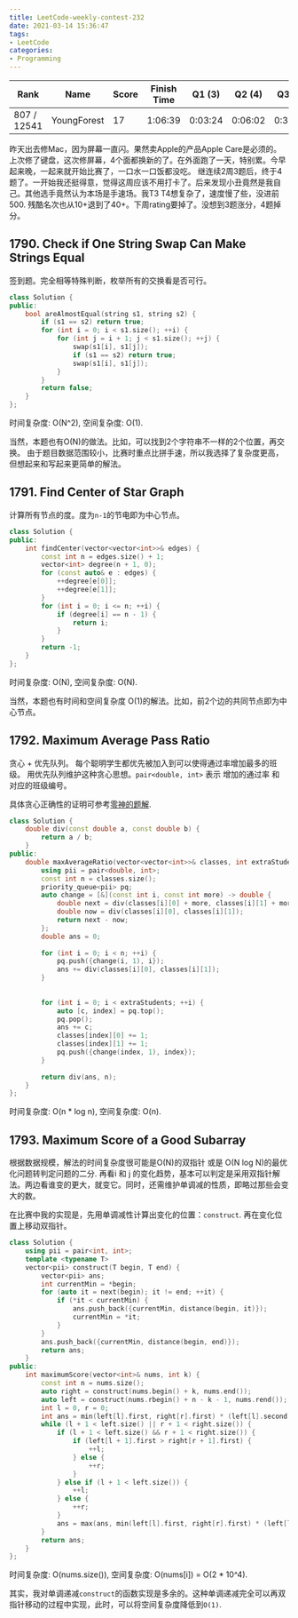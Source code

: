 ```yaml
---
title: LeetCode-weekly-contest-232
date: 2021-03-14 15:36:47
tags:
- LeetCode
categories:
- Programming
---
```


| Rank |	Name |	Score |	Finish Time | 	Q1 (3) |	Q2 (4) |	Q3 (5) |	Q4 (7)|
|--|--|--|--|--|--|--|--|
| 807 / 12541 | YoungForest | 17 | 	1:06:39 |  0:03:24 | 0:06:02 | 0:38:44 | 1:01:39  1 |

昨天出去修Mac，因为屏幕一直闪。果然卖Apple的产品Apple Care是必须的。上次修了键盘，这次修屏幕，4个面都换新的了。在外面跑了一天，特别累。今早起来晚，一起来就开始比赛了，一口水一口饭都没吃。
继连续2周3题后，终于4题了。一开始我还挺得意，觉得这周应该不用打卡了。后来发现小丑竟然是我自己。其他选手竟然认为本场是手速场。我T3 T4想复杂了，速度慢了些，没进前500. 残酷名次也从10+退到了40+。下周rating要掉了。没想到3题涨分，4题掉分。

<!-- more -->

## 1790. Check if One String Swap Can Make Strings Equal

签到题。完全相等特殊判断，枚举所有的交换看是否可行。

```cpp
class Solution {
public:
    bool areAlmostEqual(string s1, string s2) {
        if (s1 == s2) return true;
        for (int i = 0; i < s1.size(); ++i) {
            for (int j = i + 1; j < s1.size(); ++j) {
                swap(s1[i], s1[j]);
                if (s1 == s2) return true;
                swap(s1[i], s1[j]);
            }
        }
        return false;
    }
};
```

时间复杂度: O(N^2),
空间复杂度: O(1).

当然，本题也有O(N)的做法。比如，可以找到2个字符串不一样的2个位置，再交换。
由于题目数据范围较小，比赛时重点比拼手速，所以我选择了复杂度更高，但想起来和写起来更简单的解法。

## 1791. Find Center of Star Graph

计算所有节点的度。度为`n-1`的节电即为中心节点。

```cpp
class Solution {
public:
    int findCenter(vector<vector<int>>& edges) {
        const int n = edges.size() + 1;
        vector<int> degree(n + 1, 0);
        for (const auto& e : edges) {
            ++degree[e[0]];
            ++degree[e[1]];
        }
        for (int i = 0; i <= n; ++i) {
            if (degree[i] == n - 1) {
                return i;
            }
        }
        return -1;
    }
};
```

时间复杂度: O(N),
空间复杂度: O(N).

当然，本题也有时间和空间复杂度 O(1)的解法。比如，前2个边的共同节点即为中心节点。

## 1792. Maximum Average Pass Ratio

贪心 + 优先队列。
每个聪明学生都优先被加入到可以使得通过率增加最多的班级。
用优先队列维护这种贪心思想。`pair<double, int>` 表示 增加的通过率 和 对应的班级编号。

具体贪心正确性的证明可参考[零神的题解](https://leetcode-cn.com/problems/maximum-average-pass-ratio/solution/zui-da-ping-jun-tong-guo-lu-by-zerotrac2-84br/).

```cpp
class Solution {
    double div(const double a, const double b) {
        return a / b;
    }
public:
    double maxAverageRatio(vector<vector<int>>& classes, int extraStudents) {
        using pii = pair<double, int>;
        const int n = classes.size();
        priority_queue<pii> pq;
        auto change = [&](const int i, const int more) -> double {
            double next = div(classes[i][0] + more, classes[i][1] + more);
            double now = div(classes[i][0], classes[i][1]);
            return next - now;
        };
        double ans = 0;
        
        for (int i = 0; i < n; ++i) {
            pq.push({change(i, 1), i});
            ans += div(classes[i][0], classes[i][1]);
        }
        
        
        for (int i = 0; i < extraStudents; ++i) {
            auto [c, index] = pq.top();
            pq.pop();
            ans += c;
            classes[index][0] += 1;
            classes[index][1] += 1;
            pq.push({change(index, 1), index});
        }
        
        return div(ans, n);
    }
};
```

时间复杂度: O(n * log n),
空间复杂度: O(n).

## 1793. Maximum Score of a Good Subarray

根据数据规模，解法的时间复杂度很可能是O(N)的双指针 或是 O(N log N)的最优化问题转判定问题的二分.
再看i 和 j 的变化趋势，基本可以判定是采用双指针解法。两边看谁变的更大，就变它。同时，还需维护单调减的性质，即略过那些会变大的数。

在比赛中我的实现是，先用单调减性计算出变化的位置：`construct`.
再在变化位置上移动双指针。

```cpp
class Solution {
    using pii = pair<int, int>;
    template <typename T>
    vector<pii> construct(T begin, T end) {
        vector<pii> ans;
        int currentMin = *begin;
        for (auto it = next(begin); it != end; ++it) {
            if (*it < currentMin) {
                ans.push_back({currentMin, distance(begin, it)});
                currentMin = *it;
            }
        }
        ans.push_back({currentMin, distance(begin, end)});
        return ans;
    }
public:
    int maximumScore(vector<int>& nums, int k) {
        const int n = nums.size();
        auto right = construct(nums.begin() + k, nums.end());
        auto left = construct(nums.rbegin() + n - k - 1, nums.rend());
        int l = 0, r = 0;
        int ans = min(left[l].first, right[r].first) * (left[l].second + right[r].second - 1);
        while (l + 1 < left.size() || r + 1 < right.size()) {
            if (l + 1 < left.size() && r + 1 < right.size()) {
                if (left[l + 1].first > right[r + 1].first) {
                    ++l;
                } else {
                    ++r;
                }
            } else if (l + 1 < left.size()) {
                ++l;
            } else {
                ++r;
            }
            ans = max(ans, min(left[l].first, right[r].first) * (left[l].second + right[r].second - 1));
        }
        return ans;
    }
};
```

时间复杂度: O(nums.size()),
空间复杂度: O(nums[i]) = O(2 * 10^4).

其实，我对单调递减`construct`的函数实现是多余的。这种单调递减完全可以再双指针移动的过程中实现，此时，可以将空间复杂度降低到`O(1)`.